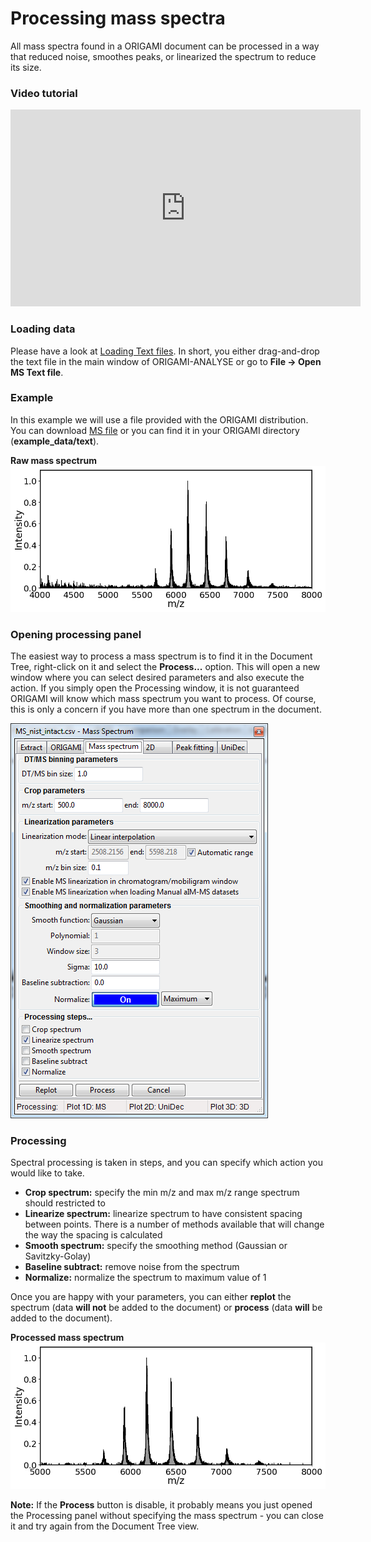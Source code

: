 # Processing mass spectra
All mass spectra found in a ORIGAMI document can be processed in a way that reduced noise, smoothes peaks, or linearized the spectrum to reduce its size. 

### Video tutorial

<iframe width="560" height="315" src="https://www.youtube.com/embed/cDUFutzksbY" frameborder="0" allow="accelerometer; autoplay; encrypted-media; gyroscope; picture-in-picture" allowfullscreen></iframe>


### Loading data
Please have a look at [Loading Text files](../data-handling/text-files.md). 
In short, you either drag-and-drop the text file in the main window of ORIGAMI-ANALYSE or go to **File -> Open MS Text file**.

### Example
In this example we will use a file provided with the ORIGAMI distribution. You can download [MS file](../example-files/MS_nist_intact.csv) or you can find it in your ORIGAMI directory (**example_data/text**). 

**Raw mass spectrum**
![Image](img/mass-spectrum.png)

### Opening processing panel
The easiest way to process a mass spectrum is to find it in the Document Tree, right-click on it and select the **Process...** option. This will open a new window where you can select desired parameters and also execute the action. If you simply open the Processing window, it is not guaranteed ORIGAMI will know which mass spectrum you want to process. Of course, this is only a concern if you have more than one spectrum in the document.

![Image](img/panel-process-MS.png)

### Processing
Spectral processing is taken in steps, and you can specify which action you would like to take. 

* **Crop spectrum:** specify the min m/z and max m/z range spectrum should restricted to
* **Linearize spectrum:** linearize spectrum to have consistent spacing between points. There is a number of methods available that will change the way the spacing is calculated
* **Smooth spectrum:** specify the smoothing method (Gaussian or Savitzky-Golay)
* **Baseline subtract:** remove noise from the spectrum
* **Normalize:** normalize the spectrum to maximum value of 1

Once you are happy with your parameters, you can either **replot** the spectrum (data **will not** be added to the document) or **process** (data **will** be added to the document). 

**Processed mass spectrum**
![Image](img/processed-mass-spectrum.png)

**Note:** If the **Process** button is disable, it probably means you just opened the Processing panel without specifying the mass spectrum - you can close it and try again from the Document Tree view.
